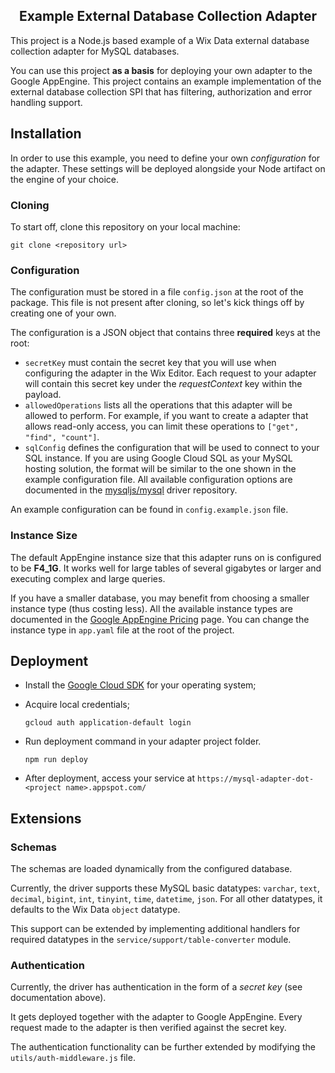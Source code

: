 <h2 align="center">
  Example External Database Collection Adapter
</h1>

This project is a Node.js based example of a Wix Data external database collection adapter for MySQL databases.

You can use this project **as a basis** for deploying your own adapter to the Google AppEngine. This project contains an example implementation of the external database collection SPI that has filtering, authorization and error handling support.

## Installation

In order to use this example, you need to define your own _configuration_ for the adapter. These settings will be deployed alongside your Node artifact on the engine of your choice.

### Cloning

To start off, clone this repository on your local machine:

```
git clone <repository url>
```

### Configuration

The configuration must be stored in a file `config.json` at the root of the package. This file is not present after cloning, so let's kick things off by creating one of your own.

The configuration is a JSON object that contains three **required** keys at the root:

- `secretKey` must contain the secret key that you will use when configuring the adapter in the Wix Editor. Each request to your adapter will contain this secret key under the _requestContext_ key within the payload.
- `allowedOperations` lists all the operations that this adapter will be allowed to perform. For example, if you want to create a adapter that allows read-only access, you can limit these operations to `["get", "find", "count"]`.
- `sqlConfig` defines the configuration that will be used to connect to your SQL instance. If you are using Google Cloud SQL as your MySQL hosting solution, the format will be similar to the one shown in the example configuration file. All available configuration options are documented in the [mysqljs/mysql](https://github.com/mysqljs/mysql#connection-options) driver repository.

An example configuration can be found in `config.example.json` file.

### Instance Size

The default AppEngine instance size that this adapter runs on is configured to be **F4_1G**. It works well for large tables of several gigabytes or larger and executing complex and large queries.

If you have a smaller database, you may benefit from choosing a smaller instance type (thus costing less). All the available instance types are documented in the [Google AppEngine Pricing](https://cloud.google.com/appengine/pricing) page. You can change the instance type in `app.yaml` file at the root of the project.

## Deployment

- Install the [Google Cloud SDK](https://cloud.google.com/sdk/) for your operating system;
- Acquire local credentials;

  	```gcloud auth application-default login```

- Run deployment command in your adapter project folder.

  	```npm run deploy```

- After deployment, access your service at `https://mysql-adapter-dot-<project name>.appspot.com/`

## Extensions

### Schemas

The schemas are loaded dynamically from the configured database.

Currently, the driver supports these MySQL basic datatypes: `varchar`, `text`, `decimal`, `bigint`, `int`, `tinyint`, `time`, `datetime`, `json`. For all other datatypes, it defaults to the Wix Data `object` datatype.

This support can be extended by implementing additional handlers for required datatypes in the `service/support/table-converter` module.

### Authentication

Currently, the driver has authentication in the form of a _secret key_ (see documentation above).

It gets deployed together with the adapter to Google AppEngine. Every request made to the adapter is then verified against the secret key.

The authentication functionality can be further extended by modifying the `utils/auth-middleware.js` file.
